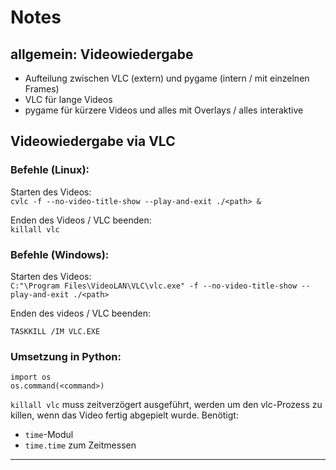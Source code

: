 # Notes

## allgemein: Videowiedergabe
- Aufteilung zwischen VLC (extern) und pygame (intern / mit einzelnen Frames)
- VLC für lange Videos
- pygame für kürzere Videos und alles mit Overlays / alles interaktive

## Videowiedergabe via VLC

### Befehle (Linux):

Starten des Videos:  
`cvlc -f --no-video-title-show --play-and-exit ./<path> &`

Enden des Videos / VLC beenden:  
`killall vlc`

### Befehle (Windows):

Starten des Videos:  
`C:"\Program Files\VideoLAN\VLC\vlc.exe" -f --no-video-title-show --play-and-exit ./<path>`

Enden des videos / VLC beenden:

`TASKKILL /IM VLC.EXE`

### Umsetzung in Python:
`import os`  
`os.command(<command>)`  

`killall vlc` muss zeitverzögert ausgeführt, werden um den vlc-Prozess zu
killen, wenn das Video fertig abgepielt wurde.
Benötigt:  

- `time`-Modul
- `time.time` zum Zeitmessen

---

